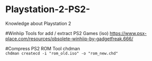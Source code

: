 # Playstation-2-PS2-
Knowledge about Playstation 2

#Winhiip
Tools for add / extract PS2 Games (iso)
https://www.psx-place.com/resources/obsolete-winhiip-by-gadgetfreak.666/

#Compress PS2 ROM
Tool chdman  
`chdman createcd -i "rom_old.iso" -o "rom_new.chd"`
